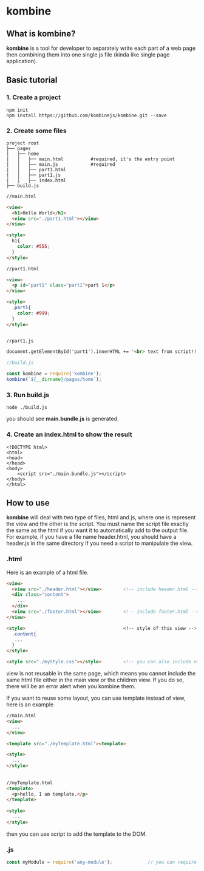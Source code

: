 # kombine

 
## What is kombine?
**kombine** is a tool for developer to separately write each part of a web page then combining them into one single js file (kinda like single page application).

 
## Basic tutorial
### 1. Create a project
```
npm init
npm install https://github.com/kombinejs/kombine.git --save
```

### 2. Create some files
 ```
 project root
 ├── pages
 │   ├── home
 |   │   ├── main.html          #required, it's the entry point
 |   │   ├── main.js            #required
 |   │   ├── part1.html
 |   │   ├── part1.js
 |   │   ├── index.html
 ├── build.js
 ```
 ```html
 //main.html
 
 <view>
   <h1>Hello World</h1>
   <view src="./part1.html"></view>
 </view>

 <style>
   h1{
     color: #555;
   }
 </style>
 ```
 ```html
 //part1.html
 
 <view>
   <p id="part1" class="part1">part 1</p>
 </view>

 <style>
   .part1{
     color: #999;
   }
 </style>
 
 
 //part1.js
 
 document.getElementById('part1').innerHTML += '<br> text from script!!!';
 ```
 ```js
 //build.js
 
const kombine = require('kombine');
kombine(`${__dirname}/pages/home`);
 ```
### 3. Run build.js
 ```
 node ./build.js
 ```
 you should see **main.bundle.js** is generated.
 
### 4. Create an index.html to show the result
```
<!DOCTYPE html>
<html>
<head>    
</head>
<body>
    <script src="./main.bundle.js"></script>
</body>
</html>
```

 
## How to use
**kombine** will deal with two type of files, html and js, where one is represent the view and the other is the script. You must name the script file exactly the same as the html if you want it to automatically add to the output file. For example, if you have a file name header.html, you should have a header.js in the same directory if you need a script to manipulate the view.

### .html
Here is an example of a html file. 
```html
<view>
  <view src="./header.html"></view>        <!-- include header.html -->
  <div class="content">
    ...
  </div>
  <view src="./footer.html"></view>        <!-- include footer.html -->
</view>

<style>                                    <!-- style of this view -->
  .content{
   ...
  }
</style>

<style src="./myStyle.css"></style>        <!-- you can also include other css file or you may want to separate the html and css -->
```

view is not reusable in the same page, which means you cannot include the same html file either in the main view or the children view. If you do so, there will be an error alert when you kombine them. 

If you want to reuse some layout, you can use template instead of view, here is an example
```html
//main.html
<view>
  ...
</view>

<template src="./myTemplate.html"><template>

<style>
  ...
</style>
 
 
//myTemplate.html
<template>
  <p>hello, I am template.</p>
</template>
 
<style>
  ...
</style>

```
then you can use script to add the template to the DOM.


### .js
```js
const myModule = require('any-module');             // you can require module as node.js, this will handle by browserify
```
